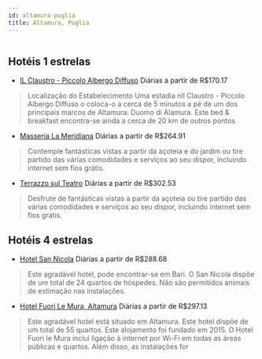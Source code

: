 ```yaml
---
id: altamura-puglia
title: Altamura, Puglia
---
```


<center><img src="https://i.travelapi.com/hotels/20000000/19340000/19333700/19333676/113374ad_b.jpg" alt="" /></center>


## Hotéis 1 estrelas

-    [IL Claustro - Piccolo Albergo Diffuso](https://www.hurb.com/hoteis/altamura/il-claustro-piccolo-albergo-diffuso-JNP-JP293407?cmp=18055) Diárias a partir de R$170.17
   > Localização do Estabelecimento Uma estadia nIl Claustro - Piccolo Albergo Diffuso o coloca-o a cerca de 5 minutos a pé de um dos principais marcos de Altamura: Duomo di Alamura.  Este bed &amp; breakfast encontra-se ainda a cerca de 20 km de outros pontos
-    [Masseria La Meridiana](https://www.hurb.com/hoteis/altamura/masseria-la-meridiana-JNP-JP261958?cmp=18055) Diárias a partir de R$264.91
   > Contemple fantásticas vistas a partir da açoteia e do jardim ou tire partido das várias comodidades e serviços ao seu dispor, incluindo internet sem fios grátis.
-    [Terrazzo sul Teatro](https://www.hurb.com/hoteis/altamura/terrazzo-sul-teatro-JNP-JP00700D?cmp=18055) Diárias a partir de R$302.53
   > Desfrute de fantásticas vistas a partir da açoteia ou tire partido das várias comodidades e serviços ao seu dispor, incluindo internet sem fios grátis.

## Hotéis 4 estrelas

-    [Hotel San Nicola](https://www.hurb.com/hoteis/altamura/hotel-san-nicola-JNP-JP387450?cmp=18055) Diárias a partir de R$288.68
   > Este agradável hotel, pode encontrar-se em Bari. O San Nicola dispõe de um total de 24 quartos de hóspedes. Não são permitidos animais de estimação nas instalações. 
-    [Hotel Fuori Le Mura, Altamura](https://www.hurb.com/hoteis/altamura/hotel-fuori-le-mura-altamura-JNP-JP02306Y?cmp=18055) Diárias a partir de R$297.13
   > Este agradável hotel está situado em Altamura. Este hotel dispõe de um total de 55 quartos. Este alojamento foi fundado em 2015. O Hotel Fuori le Mura inclui ligação à internet por Wi-Fi em todas as áreas públicas e quartos. Além disso, as instalações for
